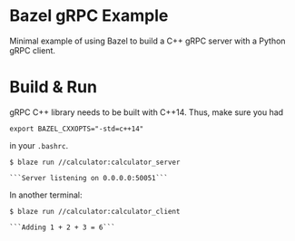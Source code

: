 Bazel gRPC Example
======================

Minimal example of using Bazel to build a C++ gRPC server with a Python gRPC client.

Build & Run
======================

gRPC C++ library needs to be built with C++14. Thus, make sure you had
```
export BAZEL_CXXOPTS="-std=c++14"
```
in your `.bashrc`.

    $ blaze run //calculator:calculator_server

    ```Server listening on 0.0.0.0:50051```

In another terminal:

    $ blaze run //calculator:calculator_client

    ```Adding 1 + 2 + 3 = 6```
